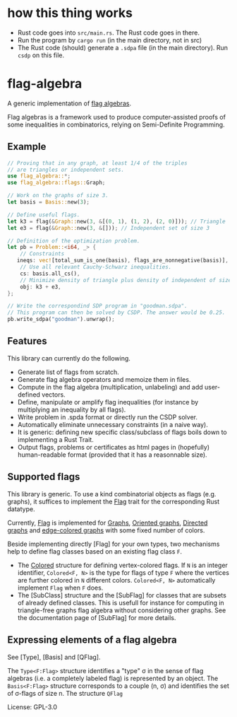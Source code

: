 # how this thing works

- Rust code goes into `src/main.rs`. The Rust code goes in there.
- Run the program by `cargo run` (in the main directory, not in src)
- The Rust code (should) generate a `.sdpa` file (in the main directory). Run `csdp` on this file.

# flag-algebra

A generic implementation of
[flag algebras](http://people.cs.uchicago.edu/~razborov/files/flag.pdf).

Flag algebras is a framework used to produce computer-assisted proofs of some inequalities in combinatorics, relying on Semi-Definite Programming.

## Example

```rust
// Proving that in any graph, at least 1/4 of the triples
// are triangles or independent sets.
use flag_algebra::*;
use flag_algebra::flags::Graph;

// Work on the graphs of size 3.
let basis = Basis::new(3);

// Define useful flags.
let k3 = flag(&Graph::new(3, &[(0, 1), (1, 2), (2, 0)])); // Triangle
let e3 = flag(&Graph::new(3, &[])); // Independent set of size 3

// Definition of the optimization problem.
let pb = Problem::<i64, _> {
    // Constraints
   ineqs: vec![total_sum_is_one(basis), flags_are_nonnegative(basis)],
    // Use all relevant Cauchy-Schwarz inequalities.
    cs: basis.all_cs(),
    // Minimize density of triangle plus density of independent of size 3.
    obj: k3 + e3,
};

// Write the correspondind SDP program in "goodman.sdpa".
// This program can then be solved by CSDP. The answer would be 0.25.
pb.write_sdpa("goodman").unwrap();
```
## Features
This library can currently do the following.
* Generate list of flags from scratch.
* Generate flag algebra operators and memoize them in files.
* Compute in the flag algebra (multiplication, unlabeling) and add user-defined vectors.
* Define, manipulate or amplify flag inequalities (for instance by multiplying an inequality by all flags).
* Write problem in .spda format or directly run the CSDP solver.
* Automatically eliminate unnecessary constraints (in a naive way).
* It is generic:
defining new specific class/subclass of flags boils down to implementing a Rust Trait.
* Output flags, problems or certificates as html pages
in (hopefully) human-readable format (provided that it has a reasonnable size).

## Supported flags
This library is generic.
To use a kind combinatorial objects as flags (e.g. graphs), it suffices to
implement the [Flag](trait@Flag) trait for the corresponding Rust datatype.

Currently, [Flag](trait@Flag) is implemented for [Graphs](struct@flags::Graph),
[Oriented graphs](struct@flags::OrientedGraph), [Directed graphs](struct@flags::DirectedGraph)
and [edge-colored graphs](struct@flags::CGraph) with some fixed number of colors.

Beside implementing directly [Flag] for your own types, two mechanisms help
to define flag classes based on an existing flag class `F`.
* The [Colored](struct@flags::Colored) structure for defining vertex-colored flags.
If `N` is an integer identifier, `Colored<F, N>` is the type for flags of type `F`
where the vertices are further colored in `N` different colors.
`Colored<F, N>` automatically implement `Flag` when `F` does.
* The [SubClass] structure and
the [SubFlag] for classes that are subsets
of already defined classes.
This is usefull for instance for computing in triangle-free graphs flag algebra
without considering other graphs.
See the documentation page of [SubFlag] for more details.

## Expressing elements of a flag algebra
See [Type], [Basis] and [QFlag].

The `Type<F:Flag>` structure identifies a
"type" σ in the sense of flag algebras (i.e. a completely labeled flag)
is represented by an object.
The `Basis<F:Flag>` structure corresponds to a couple (n, σ)
and identifies the set of σ-flags of size n.
The structure `QFlag`

License: GPL-3.0
